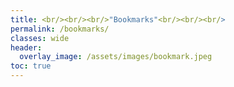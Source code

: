 ```yaml
---
title: <br/><br/><br/>"Bookmarks"<br/><br/><br/>
permalink: /bookmarks/
classes: wide
header:
  overlay_image: /assets/images/bookmark.jpeg
toc: true
---
```


